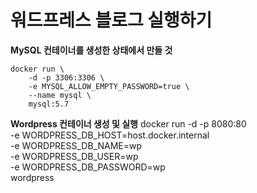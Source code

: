 # 워드프레스 블로그 실행하기

__MySQL 컨테이너를 생성한 상태에서 만들 것__

    docker run \
        -d -p 3306:3306 \
        -e MYSQL_ALLOW_EMPTY_PASSWORD=true \
        --name mysql \
        mysql:5.7

__Wordpress 컨테이너 생성 및 실행__
    docker run -d -p 8080:80 \
        -e WORDPRESS_DB_HOST=host.docker.internal \
        -e WORDPRESS_DB_NAME=wp \
        -e WORDPRESS_DB_USER=wp \
        -e WORDPRESS_DB_PASSWORD=wp \
    wordpress

